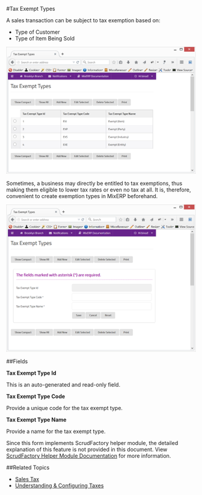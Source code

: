 #Tax Exempt Types

A sales transaction can be subject to tax exemption based on:

* Type of Customer
* Type of Item Being Sold

![Tax Exempt Types](images/tax-exempt-types-grid.png)

Sometimes, a business may directly be entitled to tax exemptions, thus making them eligible to lower tax rates
or even no tax at all. It is, therefore, convenient to create exemption types in MixERP beforehand.


![Tax Exempt Types Setup](images/tax-exempt-types.png)

##Fields

**Tax Exempt Type Id**

This is an auto-generated and read-only field.

**Tax Exempt Type Code**

Provide a unique code for the tax exempt type.

**Tax Exempt Type Name**

Provide a name for the tax exempt type.


<div class="alert-box scrud radius">
    Since this form implements ScrudFactory helper module, the detailed explanation of this feature is not provided
    in this document. View <a href="../../core-concepts/scrud-factory.md">ScrudFactory Helper Module Documentation</a>
    for more information.
</div>

##Related Topics

* [Sales Tax](sales-tax.md)
* [Understanding & Configuring Taxes](../understanding-and-configuring-taxes.md)